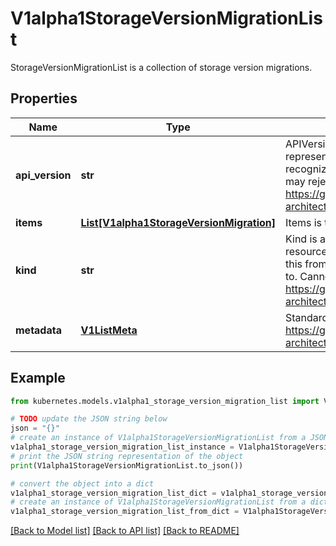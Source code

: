 # V1alpha1StorageVersionMigrationList

StorageVersionMigrationList is a collection of storage version migrations.

## Properties

Name | Type | Description | Notes
------------ | ------------- | ------------- | -------------
**api_version** | **str** | APIVersion defines the versioned schema of this representation of an object. Servers should convert recognized schemas to the latest internal value, and may reject unrecognized values. More info: https://git.k8s.io/community/contributors/devel/sig-architecture/api-conventions.md#resources | [optional] 
**items** | [**List[V1alpha1StorageVersionMigration]**](V1alpha1StorageVersionMigration.md) | Items is the list of StorageVersionMigration | 
**kind** | **str** | Kind is a string value representing the REST resource this object represents. Servers may infer this from the endpoint the client submits requests to. Cannot be updated. In CamelCase. More info: https://git.k8s.io/community/contributors/devel/sig-architecture/api-conventions.md#types-kinds | [optional] 
**metadata** | [**V1ListMeta**](V1ListMeta.md) | Standard list metadata More info: https://git.k8s.io/community/contributors/devel/sig-architecture/api-conventions.md#metadata | [optional] 

## Example

```python
from kubernetes.models.v1alpha1_storage_version_migration_list import V1alpha1StorageVersionMigrationList

# TODO update the JSON string below
json = "{}"
# create an instance of V1alpha1StorageVersionMigrationList from a JSON string
v1alpha1_storage_version_migration_list_instance = V1alpha1StorageVersionMigrationList.from_json(json)
# print the JSON string representation of the object
print(V1alpha1StorageVersionMigrationList.to_json())

# convert the object into a dict
v1alpha1_storage_version_migration_list_dict = v1alpha1_storage_version_migration_list_instance.to_dict()
# create an instance of V1alpha1StorageVersionMigrationList from a dict
v1alpha1_storage_version_migration_list_from_dict = V1alpha1StorageVersionMigrationList.from_dict(v1alpha1_storage_version_migration_list_dict)
```
[[Back to Model list]](../README.md#documentation-for-models) [[Back to API list]](../README.md#documentation-for-api-endpoints) [[Back to README]](../README.md)


